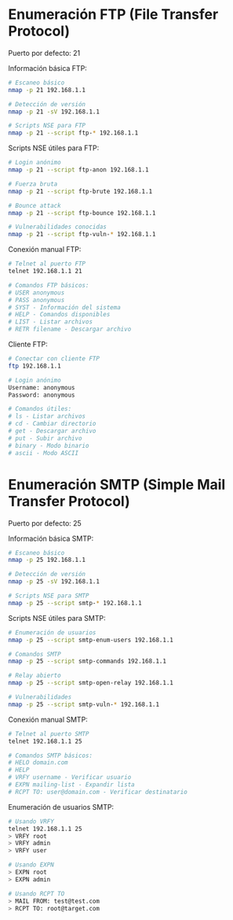 # Enumeración FTP (File Transfer Protocol)

Puerto por defecto: 21

Información básica FTP:

```bash
# Escaneo básico
nmap -p 21 192.168.1.1

# Detección de versión
nmap -p 21 -sV 192.168.1.1

# Scripts NSE para FTP
nmap -p 21 --script ftp-* 192.168.1.1
```

Scripts NSE útiles para FTP:

```bash
# Login anónimo
nmap -p 21 --script ftp-anon 192.168.1.1

# Fuerza bruta
nmap -p 21 --script ftp-brute 192.168.1.1

# Bounce attack
nmap -p 21 --script ftp-bounce 192.168.1.1

# Vulnerabilidades conocidas
nmap -p 21 --script ftp-vuln-* 192.168.1.1
```

Conexión manual FTP:

```bash
# Telnet al puerto FTP
telnet 192.168.1.1 21

# Comandos FTP básicos:
# USER anonymous
# PASS anonymous
# SYST - Información del sistema
# HELP - Comandos disponibles
# LIST - Listar archivos
# RETR filename - Descargar archivo
```

Cliente FTP:

```bash
# Conectar con cliente FTP
ftp 192.168.1.1

# Login anónimo
Username: anonymous
Password: anonymous

# Comandos útiles:
# ls - Listar archivos
# cd - Cambiar directorio
# get - Descargar archivo
# put - Subir archivo
# binary - Modo binario
# ascii - Modo ASCII
```


# Enumeración SMTP (Simple Mail Transfer Protocol)

Puerto por defecto: 25

Información básica SMTP:

```bash
# Escaneo básico
nmap -p 25 192.168.1.1

# Detección de versión
nmap -p 25 -sV 192.168.1.1

# Scripts NSE para SMTP
nmap -p 25 --script smtp-* 192.168.1.1
```

Scripts NSE útiles para SMTP:

```bash
# Enumeración de usuarios
nmap -p 25 --script smtp-enum-users 192.168.1.1

# Comandos SMTP
nmap -p 25 --script smtp-commands 192.168.1.1

# Relay abierto
nmap -p 25 --script smtp-open-relay 192.168.1.1

# Vulnerabilidades
nmap -p 25 --script smtp-vuln-* 192.168.1.1
```

Conexión manual SMTP:

```bash
# Telnet al puerto SMTP
telnet 192.168.1.1 25

# Comandos SMTP básicos:
# HELO domain.com
# HELP
# VRFY username - Verificar usuario
# EXPN mailing-list - Expandir lista
# RCPT TO: user@domain.com - Verificar destinatario
```

Enumeración de usuarios SMTP:

```bash
# Usando VRFY
telnet 192.168.1.1 25
> VRFY root
> VRFY admin
> VRFY user

# Usando EXPN
> EXPN root
> EXPN admin

# Usando RCPT TO
> MAIL FROM: test@test.com
> RCPT TO: root@target.com
```